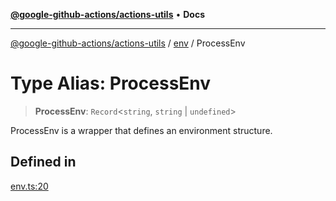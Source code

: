 [**@google-github-actions/actions-utils**](../../README.md) • **Docs**

***

[@google-github-actions/actions-utils](../../modules.md) / [env](../README.md) / ProcessEnv

# Type Alias: ProcessEnv

> **ProcessEnv**: `Record`\<`string`, `string` \| `undefined`\>

ProcessEnv is a wrapper that defines an environment structure.

## Defined in

[env.ts:20](https://github.com/google-github-actions/actions-utils/blob/main/src/env.ts#L20)
